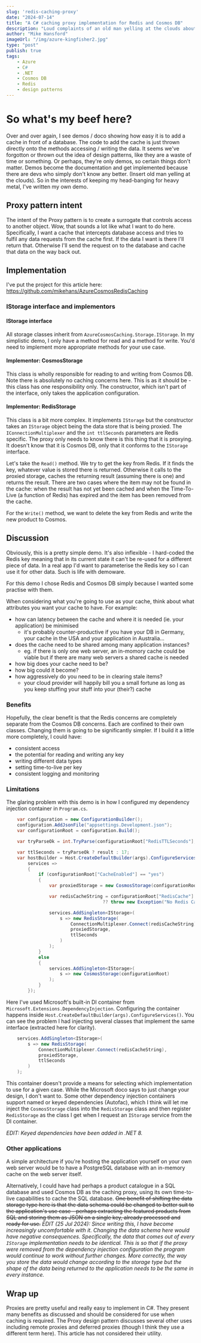 ```yaml
---
slug: 'redis-caching-proxy'
date: "2024-07-14"
title: "A C# caching proxy implementation for Redis and Cosmos DB"
description: "Loud complaints of an old man yelling at the clouds about lousy caching implementations with Redis and (insert your DB here)."
author: "Mike Hansford"
imageUrl: "/img/azure-kingfisher2.jpg"
type: "post"
publish: true
tags:
    - Azure
    - C#
    - .NET
    - Cosmos DB
    - Redis
    - design patterns
---
```

# So what's my beef here?
Over and over again, I see demos / doco showing how easy it is to add a cache in front of a database. The code to add the cache is just thrown directly onto the methods accessing / writing the data. It seems we've forgotton or thrown out the idea of design patterns, like they are a waste of time or something. Or perhaps, they're only demos, so certain things don't matter. Demos become the documentation and get implemented because there are devs who simply don't know any better. (Insert old man yelling at the clouds). So in the interests of keeping my head-banging for heavy metal, I've written my own demo.

## Proxy pattern intent
The intent of the Proxy pattern is to create a surrogate that controls access to another object. Wow, that sounds a lot like what I want to do here. Specifically, I want a cache that intercepts database access and tries to fulfil any data requests from the cache first. If the data I want is there I'll return that. Otherwise I'll send the request on to the database and cache that data on the way back out.

## Implementation
I've put the project for this article here: https://github.com/mikehans/AzureCosmosRedisCaching

### IStorage interface and implementors
#### IStorage interface
All storage classes inherit from ```AzureCosmosCaching.Storage.IStorage```. In my simplistic demo, I only have a method for read and a method for write. You'd need to implement more appropriate methods for your use case.

#### Implementor: CosmosStorage
This class is wholly responsible for reading to and writing from Cosmos DB. Note there is absolutely no caching concerns here. This is as it should be - this class has one responsibility only. The constructor, which isn't part of the interface, only takes the application configuration.

#### Implementor: RedisStorage
This class is a bit more complex. It implements ```IStorage``` but the constructor takes an ```IStorage``` object being the data store that is being proxied. The ```IConnectionMultiplexer``` and the ```int ttlSeconds``` parameters are Redis specific. The proxy only needs to know there is this thing that it is proxying. It doesn't know that it is Cosmos DB, only that it conforms to the ```IStorage``` interface.

Let's take the ```Read()``` method. We try to get the key from Redis. If it finds the key, whatever value is stored there is returned. Otherwise it calls to the proxied storage, caches the returning result (assuming there is one) and returns the result. There are two cases where the item may not be found in the cache: when the result has not yet been cached and when the Time-To-Live (a function of Redis) has expired and the item has been removed from the cache.

For the ```Write()``` method, we want to delete the key from Redis and write the new product to Cosmos.

## Discussion
Obviously, this is a pretty simple demo. It's also inflexible - I hard-coded the Redis key meaning that in its current state it can't be re-used for a different piece of data. In a real app I'd want to parameterise the Redis key so I can use it for other data. Such is life with demoware.

For this demo I chose Redis and Cosmos DB simply because I wanted some practise with them. 

When considering what you're going to use as your cache, think about what attributes you want your cache to have. For example:
* how can latency between the cache and where it is needed (ie. your application) be minimised
    * it's probably counter-productive if you have your DB in Germany, your cache in the USA and your application in Australia...
* does the cache need to be shared among many application instances?
    * eg. if there is only one web server, an in-momory cache could be viable but if there are many web servers a shared cache is needed
* how big does your cache need to be?
* how big could it become?
* how aggressively do you need to be in clearing stale items?
    * your cloud provider will happily bill you a small fortune as long as you keep stuffing your stuff into your (their?) cache

### Benefits
Hopefully, the clear benefit is that the Redis concerns are completely separate from the Cosmos DB concerns. Each are confined to their own classes. Changing them is going to be significantly simpler. If I build it a little more completely, I could have:
* consistent access 
* the potential for reading and writing any key
* writing different data types 
* setting time-to-live per key
* consistent logging and monitoring

### Limitations
The glaring problem with this demo is in how I configured my dependency injection container in ```Program.cs```. 
```csharp
    var configuration = new ConfigurationBuilder();
    configuration.AddJsonFile("appsettings.Development.json");
    var configurationRoot = configuration.Build();

    var tryParseOk = int.TryParse(configurationRoot["RedisTTLSeconds"], out var result);

    var ttlSeconds = tryParseOk ? result : 17;
    var hostBuilder = Host.CreateDefaultBuilder(args).ConfigureServices(
        services =>
        {
            if (configurationRoot["CacheEnabled"] == "yes")
            {
                var proxiedStorage = new CosmosStorage(configurationRoot);

                var redisCacheString = configurationRoot["RedisCache"]
                                    ?? throw new Exception("No Redis Cache connection string.");

                services.AddSingleton<IStorage>(
                    s => new RedisStorage(
                        ConnectionMultiplexer.Connect(redisCacheString),
                        proxiedStorage,
                        ttlSeconds
                    )
                );
            }
            else
            {
                services.AddSingleton<IStorage>(
                    s => new CosmosStorage(configurationRoot)
                );
            }
        });

```

Here I've used Microsoft's built-in DI container from ```Microsoft.Extensions.DependencyInjection```. Configuring the container happens inside ```Host.CreateDefaultBuilder(args).ConfigureServices()```. You can see the problem I had injecting several classes that implement the same interface (extracted here for clarity).
```csharp
    services.AddSingleton<IStorage>(
        s => new RedisStorage(
            ConnectionMultiplexer.Connect(redisCacheString),
            proxiedStorage,
            ttlSeconds
        )
    );
```
This container doesn't provide a means for selecting which implementation to use for a given case. While the Microsoft doco says to just change your design, I don't want to. Some other dependency injection containers support named or keyed dependencies (Autofac), which I think will let me inject the ```CosmosStorage``` class into the ```RedisStorage``` class and then register ```RedisStorage``` as the class I get when I request an ```IStorage``` service from the DI container. 

_EDIT: Keyed dependencies have been added in .NET 8._

### Other applications
A simple architecture if you're hosting the application yourself on your own web server would be to have a PostgreSQL database with an in-memory cache on the web server itself.

Alternatively, I could have had perhaps a product catalogue in a SQL database and used Cosmos DB as the caching proxy, using its own time-to-live capabilities to cache the SQL database. ~~One benefit of shifting the data storage type here is that the data schema could be changed to better suit to the application's use case - perhaps extracting the featured products from SQL and storing them as JSON on a single key, already processed and ready for use.~~
_EDIT (25 Jul 2024): Since writing this, I have become increasingly uncomfortable with it. Changing the data schema here would have negative consequences. Specifically, the data that comes out of every ```IStorage``` implementation needs to be identical. This is so that if the proxy were removed from the dependency injection configuration the program would continue to work without further changes. More correctly, the way you store the data would change according to the storage type but the shape of the data being returned to the application needs to be the same in every instance._

## Wrap up
Proxies are pretty useful and really easy to implement in C#. They present many benefits as discussed and should be considered for use when caching is required. The Proxy design pattern discusses several other uses including remote proxies and deferred proxies (though I think they use a different term here). This article has not considered their utility.
